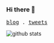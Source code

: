 ### Hi there 👋

<p>
  <samp>
    <a href="https://yhj.me">blog</a> .
    <a href="https://twitter.com/yyyanghj_">tweets</a>
  </samp>
</p>

<picture decoding="async" loading="lazy">
  <source media="(prefers-color-scheme: light)" srcset="https://raw.githubusercontent.com/yyyanghj/yyyanghj/output/github-stats.png">
  <source media="(prefers-color-scheme: dark)" srcset="https://raw.githubusercontent.com/yyyanghj/yyyanghj/output/github-stats-dark.png">
  <img alt="github stats" src="https://pixel-profile.vercel.app/api/github-stats?username=yyyanghj&theme=fuji&pixelate_avatar=false&dithering=true">
</picture>